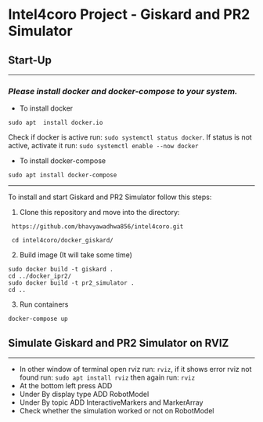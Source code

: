# **Intel4coro Project - Giskard and PR2 Simulator**
## Start-Up

---
### _Please install docker and docker-compose to your system._

- To install docker
```
sudo apt  install docker.io
```
Check if docker is active run: `sudo systemctl status docker`. If status is not active, activate it run: `sudo systemctl enable --now docker`

- To install docker-compose
```
sudo apt install docker-compose
```
---

To install and start Giskard and PR2 Simulator follow this steps:

1. Clone this repository and move into the directory: 
```
 https://github.com/bhavyawadhwa856/intel4coro.git

 cd intel4coro/docker_giskard/
 ```
2. Build image (It will take some time)
```
sudo docker build -t giskard .
cd ../docker_ipr2/
sudo docker build -t pr2_simulator .
cd ..
```

3. Run containers 
```
docker-compose up
```
## Simulate Giskard and PR2 Simulator on RVIZ
---
- In other window of terminal open rviz run: `rviz`, if it shows error rviz not found run: `sudo apt install rviz` then again run: `rviz`
- At the bottom left press ADD
- Under By display type ADD RobotModel
- Under By topic ADD InteractiveMarkers and MarkerArray
- Check whether the simulation worked or not on RobotModel 


